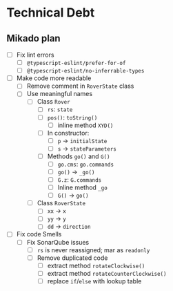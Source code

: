 # Technical Debt

## Mikado plan

- [ ] Fix lint errors
  - [ ] `@typescript-eslint/prefer-for-of`
  - [ ] `@typescript-eslint/no-inferrable-types`
- [ ] Make code more readable
  - [ ] Remove comment in `RoverState` class
  - [ ] Use meaningful names
    - [ ] Class `Rover`
      - [ ] `rs`: `state`
      - [ ] `pos()`: `toString()`
        - [ ] inline method `XYD()`
      - [ ] In constructor:
        - [ ] `p` -> `initialState`
        - [ ] `s` -> `stateParameters`
      - [ ] Methods `go()` and `G()`
        - [ ] `go.cms`: `go.commands`
        - [ ] `go()` -> `_go()`
        - [ ] `G.z`: `G.commands`
        - [ ] Inline method `_go`
        - [ ] `G()` -> `go()`
    - [ ] Class `RoverState`
      - [ ] `xx` -> `x`
      - [ ] `yy` -> `y`
      - [ ] `dd` -> `direction`
- [ ] Fix code Smells
  - [ ] Fix SonarQube issues
    - [ ] `rs` is never reassigned; mar as `readonly`
    - [ ] Remove duplicated code
      - [ ] extract method `rotateClockwise()`
      - [ ] extract method `rotateCounterClockwise()`
      - [ ] replace `if`/`else` with lookup table
